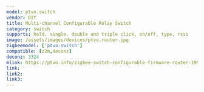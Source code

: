 ```yaml
---
model: ptvo.switch
vendor: DIY 
title: Multi-channel Configurable Relay Switch
category: switch
supports: hold, single, double and triple click, on/off, type, rssi
image: /assets/images/devices/ptvo.router.jpg
zigbeemodel: ['ptvo.switch']
compatible: [z2m,deconz]
deconz: 3324
mlink: https://ptvo.info/zigbee-switch-configurable-firmware-router-199/
link: 
link2: 
link3: 
---
```


